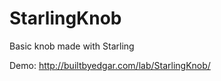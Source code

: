 StarlingKnob
============

Basic knob made with Starling

Demo: http://builtbyedgar.com/lab/StarlingKnob/